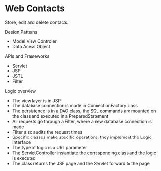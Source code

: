 # Web Contacts 

Store, edit and delete contacts.

Design Patterns
<ul> 
	<li>Model View Controler</li>
	<li>Data Acess Object</li>
</ul>

APIs and Frameworks	
<ul>	
	<li>Servlet</li>
	<li>JSP</li>
	<li>JSTL</li>
	<li>Filter</li>
</ul>

Logic overview
<ul>
	<li>The view layer is in JSP</li>
	<li>The database connection is made in ConnectionFactory class</li>
	<li>The persistence is in a DAO class, the SQL commands are mounted on the class and executed in a PreparedStatement</li>
	<li>All requests go through a Filter, where a new database connection is made</li>
	<li>Filter also audits the request times</li>
	<li>Specific classes make specific operations, they implement the Logic interface</li>
	<li>The type of logic is a URL parameter</li>
	<li>The ServletController instantiate the corresponding class and the logic is executed</li>
	<li>The class returns the JSP page and the Servlet forward to the page</li>
</ul>
